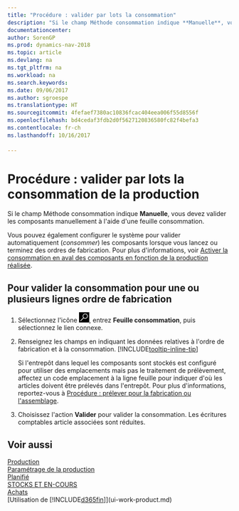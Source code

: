 ```yaml
---
title: "Procédure : valider par lots la consommation"
description: "Si le champ Méthode consommation indique **Manuelle**, vous devez valider les composants manuellement à l'aide d'une feuille consommation."
documentationcenter: 
author: SorenGP
ms.prod: dynamics-nav-2018
ms.topic: article
ms.devlang: na
ms.tgt_pltfrm: na
ms.workload: na
ms.search.keywords: 
ms.date: 09/06/2017
ms.author: sgroespe
ms.translationtype: HT
ms.sourcegitcommit: 4fefaef7380ac10836fcac404eea006f55d8556f
ms.openlocfilehash: bd4cedaf3fdb2d0f5627120836580fc82f4befa3
ms.contentlocale: fr-ch
ms.lasthandoff: 10/16/2017

---
```

# <a name="how-to-batch-post-production-consumption"></a>Procédure : valider par lots la consommation de la production
Si le champ Méthode consommation indique **Manuelle**, vous devez valider les composants manuellement à l'aide d'une feuille consommation.

Vous pouvez également configurer le système pour valider automatiquement (*consommer*) les composants lorsque vous lancez ou terminez des ordres de fabrication. Pour plus d'informations, voir [Activer la consommation en aval des composants en fonction de la production réalisée](production-how-to-flush-components-according-to-operation-output.md).

## <a name="to-post-consumption-for-one-or-more-production-order-lines"></a>Pour valider la consommation pour une ou plusieurs lignes ordre de fabrication  
1.  Sélectionnez l'icône ![Page ou état pour la recherche](media/ui-search/search_small.png "Page ou état pour la recherche"), entrez **Feuille consommation**, puis sélectionnez le lien connexe.  
2.  Renseignez les champs en indiquant les données relatives à l'ordre de fabrication et à la consommation. [!INCLUDE[tooltip-inline-tip](includes/tooltip-inline-tip_md.md)]  

    Si l'entrepôt dans lequel les composants sont stockés est configuré pour utiliser des emplacements mais pas le traitement de prélèvement, affectez un code emplacement à la ligne feuille pour indiquer d'où les articles doivent être prélevés dans l'entrepôt. Pour plus d'informations, reportez-vous à [Procédure : prélever pour la fabrication ou l'assemblage](warehouse-how-to-pick-for-production.md).  
3.  Choisissez l'action **Valider** pour valider la consommation. Les écritures comptables article associées sont réduites.

## <a name="see-also"></a>Voir aussi  
[Production](production-manage-manufacturing.md)    
[Paramétrage de la production](production-configure-production-processes.md)  
[Planifié](production-planning.md)      
[STOCKS ET EN-COURS](inventory-manage-inventory.md)  
[Achats](purchasing-manage-purchasing.md)  
[Utilisation de [!INCLUDE[d365fin](includes/d365fin_md.md)]](ui-work-product.md)

